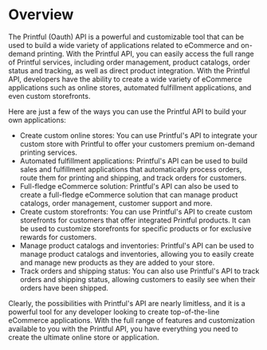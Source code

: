 # Overview

The Printful (Oauth) API is a powerful and customizable tool that can be used
to build a wide variety of applications related to eCommerce and on-demand
printing. With the Printful API, you can easily access the full range of
Printful services, including order management, product catalogs, order status
and tracking, as well as direct product integration. With the Printful API,
developers have the ability to create a wide variety of eCommerce applications
such as online stores, automated fulfillment applications, and even custom
storefronts.

Here are just a few of the ways you can use the Printful API to build your own
applications:

- Create custom online stores: You can use Printful's API to integrate your
  custom store with Printful to offer your customers premium on-demand printing
  services.
- Automated fulfillment applications: Printful's API can be used to build sales
  and fulfillment applications that automatically process orders, route them
  for printing and shipping, and track orders for customers.
- Full-fledge eCommerce solution: Printful's API can also be used to create a
  full-fledge eCommerce solution that can manage product catalogs, order
  management, customer support and more.
- Create custom storefronts: You can use Printful's API to create custom
  storefronts for customers that offer integrated Printful products. It can be
  used to customize storefronts for specific products or for exclusive rewards
  for customers.
- Manage product catalogs and inventories: Printful's API can be used to manage
  product catalogs and inventories, allowing you to easily create and manage
  new products as they are added to your store.
- Track orders and shipping status: You can also use Printful's API to track
  orders and shipping status, allowing customers to easily see when their
  orders have been shipped.

Clearly, the possibilities with Printful's API are nearly limitless, and it is
a powerful tool for any developer looking to create top-of-the-line eCommerce
applications. With the full range of features and customization available to
you with the Printful API, you have everything you need to create the ultimate
online store or application.
